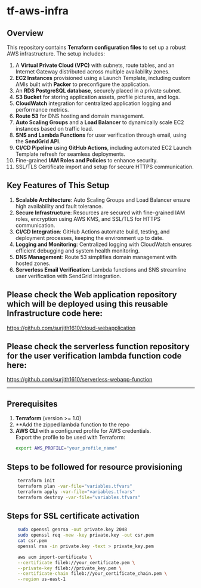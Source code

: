 # tf-aws-infra

## Overview

This repository contains **Terraform configuration files** to set up a robust AWS infrastructure. The setup includes:

1. A **Virtual Private Cloud (VPC)** with subnets, route tables, and an Internet Gateway distributed across multiple availability zones.  
2. **EC2 Instances** provisioned using a Launch Template, including custom AMIs built with **Packer** to preconfigure the application.  
3. An **RDS PostgreSQL database**, securely placed in a private subnet.  
4. **S3 Bucket** for storing application assets, profile pictures, and logs.  
5. **CloudWatch** integration for centralized application logging and performance metrics.  
6. **Route 53** for DNS hosting and domain management.  
7. **Auto Scaling Groups** and a **Load Balancer** to dynamically scale EC2 instances based on traffic load.  
8. **SNS and Lambda Functions** for user verification through email, using the **SendGrid API**.  
9. **CI/CD Pipeline** using **GitHub Actions**, including automated EC2 Launch Template refresh for seamless deployments.  
10. Fine-grained **IAM Roles and Policies** to enhance security.  
11. SSL/TLS Certificate import and setup for secure HTTPS communication.

## Key Features of This Setup

1. **Scalable Architecture**: Auto Scaling Groups and Load Balancer ensure high availability and fault tolerance.  
2. **Secure Infrastructure**: Resources are secured with fine-grained IAM roles, encryption using AWS KMS, and SSL/TLS for HTTPS communication.  
3. **CI/CD Integration**: GitHub Actions automate build, testing, and deployment processes, keeping the environment up to date.  
4. **Logging and Monitoring**: Centralized logging with CloudWatch ensures efficient debugging and system health monitoring.  
5. **DNS Management**: Route 53 simplifies domain management with hosted zones.  
6. **Serverless Email Verification**: Lambda functions and SNS streamline user verification with SendGrid integration.  

## Please check the Web application repository which will be deployed using this reusable Infrastructure code here:
https://github.com/surjith1610/cloud-webapplication
## Please check the serverless function repository for the user verification lambda function code here:
https://github.com/surjith1610/serverless-webapp-function

---

## Prerequisites

1. **Terraform** (version >= 1.0)  
2. **Add the zipped lambda function to the repo
3. **AWS CLI** with a configured profile for AWS credentials.  
   Export the profile to be used with Terraform:  
   ```bash
   export AWS_PROFILE="your_profile_name"

## Steps to be followed for resource provisioning
```bash
    terraform init
    terraform plan -var-file="variables.tfvars"
    terraform apply -var-file="variables.tfvars"
    terraform destroy -var-file="variables.tfvars"
```

## Steps for SSL certificate activation
```bash
    sudo openssl genrsa -out private.key 2048
    sudo openssl req -new -key private.key -out csr.pem
    cat csr.pem
    openssl rsa -in private.key -text > private_key.pem

    aws acm import-certificate \
    --certificate fileb://your_certificate.pem \
    --private-key fileb://private_key.pem \
    --certificate-chain fileb://your_certificate_chain.pem \
    --region us-east-1
